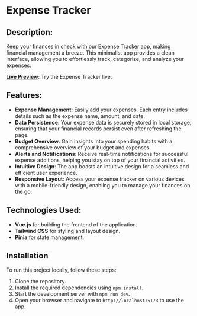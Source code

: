 # Expense Tracker

## Description:

Keep your finances in check with our Expense Tracker app, making financial management a breeze. This minimalist app provides a clean interface, allowing you to effortlessly track, categorize, and analyze your expenses.

**[Live Preview](https://sparkly-mandazi-90653e.netlify.app/)**: Try the Expense Tracker live.

## Features:

- **Expense Management**: Easily add your expenses. Each entry includes details such as the expense name, amount, and date.
- **Data Persistence**: Your expense data is securely stored in local storage, ensuring that your financial records persist even after refreshing the page.
- **Budget Overview**: Gain insights into your spending habits with a comprehensive overview of your budget and expenses.
- **Alerts and Notifications**: Receive real-time notifications for successful expense additions, helping you stay on top of your financial activities.
- **Intuitive Design**: The app boasts an intuitive design for a seamless and efficient user experience.
- **Responsive Layout**: Access your expense tracker on various devices with a mobile-friendly design, enabling you to manage your finances on the go.

## Technologies Used:

- **Vue.js** for building the frontend of the application.
- **Tailwind CSS** for styling and layout design.
- **Pinia** for state management.

## Installation

To run this project locally, follow these steps:

1. Clone the repository.
2. Install the required dependencies using `npm install`.
3. Start the development server with `npm run dev`.
4. Open your browser and navigate to `http://localhost:5173` to use the app.
